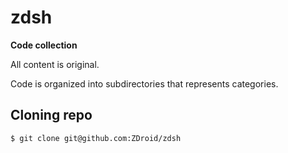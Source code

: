 # zdsh

**Code collection**

All content is original.

Code is organized into subdirectories that represents categories.

## Cloning repo

```bash
$ git clone git@github.com:ZDroid/zdsh
```
